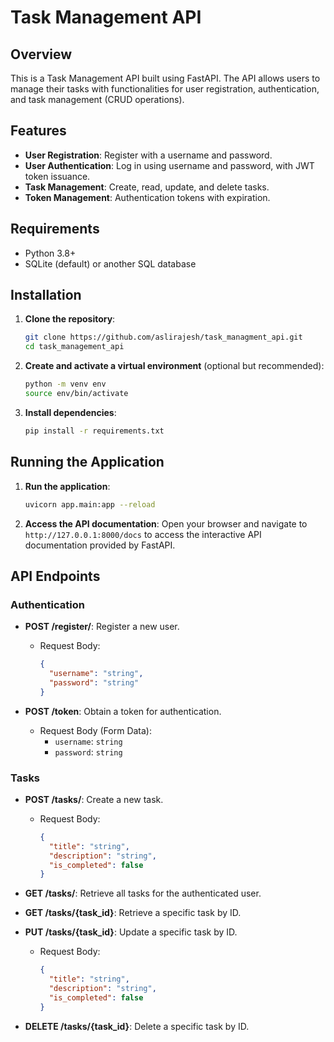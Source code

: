 # Task Management API

## Overview
This is a Task Management API built using FastAPI. The API allows users to manage their tasks with functionalities for user registration, authentication, and task management (CRUD operations). 

## Features
- **User Registration**: Register with a username and password.
- **User Authentication**: Log in using username and password, with JWT token issuance.
- **Task Management**: Create, read, update, and delete tasks.
- **Token Management**: Authentication tokens with expiration.

## Requirements
- Python 3.8+
- SQLite (default) or another SQL database

## Installation

1. **Clone the repository**:
    ```bash
    git clone https://github.com/aslirajesh/task_managment_api.git
    cd task_management_api
    ```

2. **Create and activate a virtual environment** (optional but recommended):
    ```bash
    python -m venv env
    source env/bin/activate
    ```

3. **Install dependencies**:
    ```bash
    pip install -r requirements.txt
    ```

## Running the Application

1. **Run the application**:
    ```bash
    uvicorn app.main:app --reload
    ```

2. **Access the API documentation**:
    Open your browser and navigate to `http://127.0.0.1:8000/docs` to access the interactive API documentation provided by FastAPI.

## API Endpoints

### Authentication

- **POST /register/**: Register a new user.
  - Request Body:
    ```json
    {
      "username": "string",
      "password": "string"
    }
    ```

- **POST /token**: Obtain a token for authentication.
  - Request Body (Form Data):
    - `username`: `string`
    - `password`: `string`

### Tasks

- **POST /tasks/**: Create a new task.
  - Request Body:
    ```json
    {
      "title": "string",
      "description": "string",
      "is_completed": false
    }
    ```

- **GET /tasks/**: Retrieve all tasks for the authenticated user.

- **GET /tasks/{task_id}**: Retrieve a specific task by ID.

- **PUT /tasks/{task_id}**: Update a specific task by ID.
  - Request Body:
    ```json
    {
      "title": "string",
      "description": "string",
      "is_completed": false
    }
    ```

- **DELETE /tasks/{task_id}**: Delete a specific task by ID.


